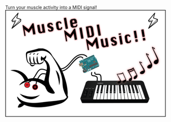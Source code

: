 Turn your muscle activity into a MIDI signal!
[![Muscle MIDI music](/Media/MuscleMidiMusic.png)](http://www.instructables.com/id/Make-Muscle-MIDI-Music/)
